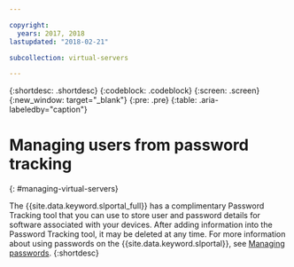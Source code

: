 ```yaml
---

copyright:
  years: 2017, 2018
lastupdated: "2018-02-21"

subcollection: virtual-servers

---
```


{:shortdesc: .shortdesc}
{:codeblock: .codeblock}
{:screen: .screen}
{:new_window: target="_blank"}
{:pre: .pre}
{:table: .aria-labeledby="caption"}


# Managing users from password tracking
{: #managing-virtual-servers}

The {{site.data.keyword.slportal_full}} has a complimentary Password Tracking tool that you can use to store user and password details for software associated with your devices. After adding information into the Password Tracking tool, it may be deleted at any time. For more information about using passwords on the {{site.data.keyword.slportal}}, see [Managing passwords](/docs/customer-portal?topic=customer-portal-cp_manpws).
{:shortdesc}
